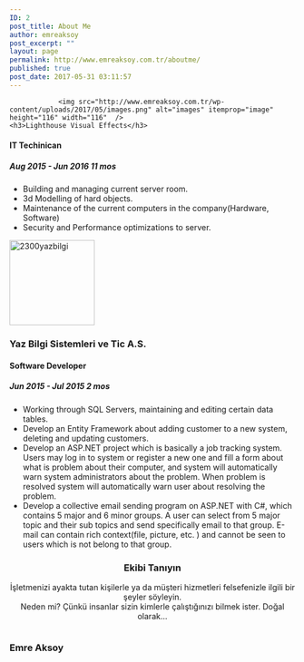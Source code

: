 ```yaml
---
ID: 2
post_title: About Me
author: emreaksoy
post_excerpt: ""
layout: page
permalink: http://www.emreaksoy.com.tr/aboutme/
published: true
post_date: 2017-05-31 03:11:57
---
```


				<img src="http://www.emreaksoy.com.tr/wp-content/uploads/2017/05/images.png" alt="images" itemprop="image" height="116" width="116"  />
	<h3>Lighthouse Visual Effects</h3>
<h4>IT Techinican</h4>
<h5>Aug 2015 - Jun 2016 11 mos</h5>
<ul>
<li>Building and managing current server room.</li>
<li>3d Modelling of hard objects.</li>
<li>Maintenance of the current computers in the company(Hardware, Software)</li>
<li>Security and Performance optimizations to server.</li>
</ul>
				<img src="http://www.emreaksoy.com.tr/wp-content/uploads/2017/05/2300yazbilgi-150x150.jpg" alt="2300yazbilgi" itemprop="image" height="150" width="150"  />
	<h3>Yaz Bilgi Sistemleri ve Tic A.S.</h3>
<h4>Software Developer</h4>
<h5>Jun 2015 - Jul 2015 2 mos</h5>
<ul>
<li>Working through SQL Servers, maintaining and editing certain data tables.</li>
<li>Develop an Entity Framework about adding customer to a new system, deleting and updating customers.</li>
<li>Develop an ASP.NET project which is basically a job tracking system. Users may log in to system or register a new one and fill a form about what is problem about their computer, and system will automatically warn system administrators about the problem. When problem is resolved system will automatically warn user about resolving the problem.</li>
<li>Develop a collective email sending program on ASP.NET with C#, which contains 5 major and 6 minor groups. A user can select from 5 major topic and their sub topics and send specifically email to that group. E-mail can contain rich context(file, picture, etc. ) and cannot be seen to users which is not belong to that group.</li>
</ul>
	<h3 style="text-align: center;">Ekibi Tanıyın</h3>
<p style="text-align: center;">İşletmenizi ayakta tutan kişilerle ya da müşteri hizmetleri felsefenizle ilgili bir şeyler söyleyin.<br />
Neden mi? Çünkü insanlar sizin kimlerle çalıştığınızı bilmek ister. Doğal olarak...</p>
				<img src="http://www.emreaksoy.com.tr/wp-content/uploads/2017/05/indir-220x300.png" alt="" itemprop="image"  />
	<h3>Emre Aksoy</h3>